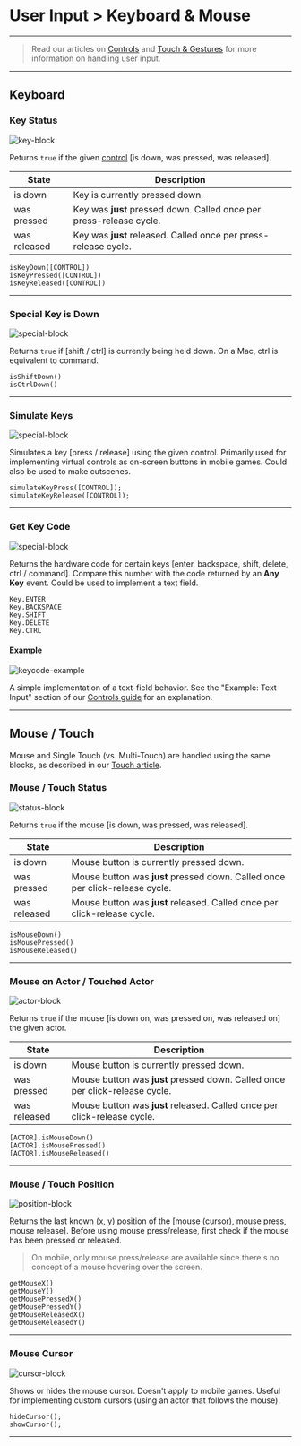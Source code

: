 # User Input > Keyboard & Mouse

***

> Read our articles on [Controls](http://www.stencyl.com/help/view/controls/) and [Touch & Gestures](http://www.stencyl.com/help/view/mobile-input/) for more information on handling user input.

***

## Keyboard

### <a name="keystate"></a> Key Status

![key-block](http://static.stencyl.com/pedia2/blocks/user_input/keyboard/KeyState.png)

Returns `true` if the given [control](http://www.stencyl.com/help/view/controls/) [is down, was pressed, was released].

State | Description
--- | ---
is down | Key is currently pressed down.
was pressed | Key was **just** pressed down. Called once per press-release cycle.
was released | Key was **just** released. Called once per press-release cycle.

```
isKeyDown([CONTROL])
isKeyPressed([CONTROL])
isKeyReleased([CONTROL])
```

***

### <a name="is-special-down"></a> Special Key is Down

![special-block](http://static.stencyl.com/pedia2/blocks/user_input/keyboard/Special.png)

Returns `true` if [shift / ctrl] is currently being held down. On a Mac, ctrl is equivalent to command.

```
isShiftDown()
isCtrlDown()
```

***

### <a name="simulate-key"></a> Simulate Keys

![special-block](http://static.stencyl.com/pedia2/blocks/user_input/keyboard/Simulate.png)

Simulates a key [press / release] using the given control. Primarily used for implementing virtual controls as on-screen buttons in mobile games. Could also be used to make cutscenes.

```
simulateKeyPress([CONTROL]);
simulateKeyRelease([CONTROL]);
```

***

### <a name="keycode"></a> Get Key Code

![special-block](http://static.stencyl.com/pedia2/blocks/user_input/keyboard/Code.png)

Returns the hardware code for certain keys [enter, backspace, shift, delete, ctrl / command]. Compare this number with the code returned by an **Any Key** event. Could be used to implement a text field.

```
Key.ENTER
Key.BACKSPACE
Key.SHIFT
Key.DELETE
Key.CTRL
```

#### Example

![keycode-example](http://static.stencyl.com/pedia2/ch3/controls/key-input-example.png)

A simple implementation of a text-field behavior. See the "Example: Text Input" section of our [Controls guide](http://www.stencyl.com/help/view/controls/) for an explanation.

***

## Mouse / Touch

Mouse and Single Touch (vs. Multi-Touch) are handled using the same blocks, as described in our [Touch article](http://www.stencyl.com/help/view/mobile-input/).

### <a name="mousestate"></a> Mouse / Touch Status

![status-block](http://static.stencyl.com/pedia2/blocks/user_input/mouse/Status.png)

Returns `true` if the mouse [is down, was pressed, was released].

State | Description
--- | ---
is down | Mouse button is currently pressed down.
was pressed | Mouse button was **just** pressed down. Called once per click-release cycle.
was released | Mouse button was **just** released. Called once per click-release cycle.


```
isMouseDown()
isMousePressed()
isMouseReleased()
```

***

### <a name="amousestate"></a> Mouse on Actor / Touched Actor

![actor-block](http://static.stencyl.com/pedia2/blocks/user_input/mouse/Actor.png)

Returns `true` if the mouse [is down on, was pressed on, was released on] the given actor.

State | Description
--- | ---
is down | Mouse button is currently pressed down.
was pressed | Mouse button was **just** pressed down. Called once per click-release cycle.
was released | Mouse button was **just** released. Called once per click-release cycle.

```
[ACTOR].isMouseDown()
[ACTOR].isMousePressed()
[ACTOR].isMouseReleased()
```

***

### <a name="mousexy"></a> Mouse / Touch Position

![position-block](http://static.stencyl.com/pedia2/blocks/user_input/mouse/Position.png)

Returns the last known (x, y) position of the [mouse (cursor), mouse press, mouse release]. Before using mouse press/release, first check if the mouse has been pressed or released.

> On mobile, only mouse press/release are available since there's no concept of a mouse hovering over the screen.

```
getMouseX()
getMouseY()
getMousePressedX()
getMousePressedY()
getMouseReleasedX()
getMouseReleasedY()
```

***

### <a name="mousedisp"></a> Mouse Cursor

![cursor-block](http://static.stencyl.com/pedia2/blocks/user_input/mouse/MouseCursor.png)

Shows or hides the mouse cursor. Doesn't apply to mobile games. Useful for implementing custom cursors (using an actor that follows the mouse).

```
hideCursor();
showCursor();
```

***
